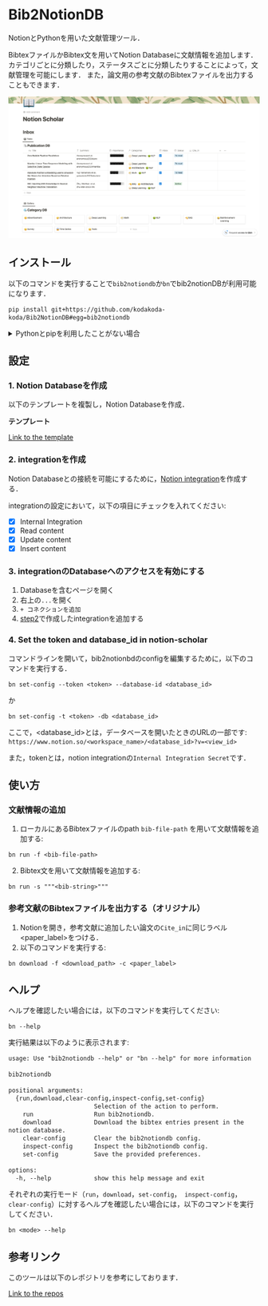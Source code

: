 # Bib2NotionDB

NotionとPythonを用いた文献管理ツール．

BibtexファイルかBibtex文を用いてNotion Databaseに文献情報を追加します．
カテゴリごとに分類したり，ステータスごとに分類したりすることによって，文献管理を可能にします．
また，論文用の参考文献のBibtexファイルを出力することもできます．

![publication-database](ressources/notion.png)

## インストール
以下のコマンドを実行することで`bib2notiondb`か`bn`でbib2notionDBが利用可能になります．

```
pip install git+https://github.com/kodakoda-koda/Bib2NotionDB#egg=bib2notiondb
```

<details><summary>Pythonとpipを利用したことがない場合</summary>

1. Python 3.7以上をインストール．
2. [pip](https://pip.pypa.io/en/stable/installation/)をインストール．
3. 上のコマンドを実行してbib2notionDBをインストール．

</details>

## 設定

### 1. Notion Databaseを作成

以下のテンプレートを複製し，Notion Databaseを作成．

**テンプレート**

[Link to the template](https://hungry-tungsten-787.notion.site/Notion-Scholar-Template-ecfec86a175240fda7b90ce54ca2db2e?pvs=4)

### 2. integrationを作成
Notion Databaseとの接続を可能にするために，[Notion integration](https://www.notion.so/my-integrations)を作成する．

integrationの設定において，以下の項目にチェックを入れてください:
- [x] Internal Integration
- [x] Read content
- [x] Update content
- [x] Insert content

### 3. integrationのDatabaseへのアクセスを有効にする

1. Databaseを含むページを開く
2. 右上の`...`を開く
3. `+ コネクションを追加`
4. [step2](#2-integrationを作成)で作成したintegrationを追加する

### 4. Set the token and database_id in notion-scholar
コマンドラインを開いて，bib2notionbdのconfigを編集するために，以下のコマンドを実行する．
```
bn set-config --token <token> --database-id <database_id>
```
か
```
bn set-config -t <token> -db <database_id>
```
ここで，<database_id>とは，データベースを開いたときのURLの一部です:
`https://www.notion.so/<workspace_name>/<database_id>?v=<view_id>`

また，tokenとは，notion integrationの`Internal Integration Secret`です．

## 使い方

### 文献情報の追加

1. ローカルにあるBibtexファイルのpath `bib-file-path` を用いて文献情報を追加する:
```
bn run -f <bib-file-path>
```
2. Bibtex文を用いて文献情報を追加する:

```
bn run -s """<bib-string>"""
```

### 参考文献のBibtexファイルを出力する（オリジナル）
1. Notionを開き，参考文献に追加したい論文の`Cite_in`に同じラベル<paper_label>をつける．
2. 以下のコマンドを実行する:
```
bn download -f <download_path> -c <paper_label>
```


## ヘルプ

ヘルプを確認したい場合には，以下のコマンドを実行してください:
```
bn --help
```
実行結果は以下のように表示されます:
```
usage: Use "bib2notiondb --help" or "bn --help" for more information

bib2notiondb

positional arguments:
  {run,download,clear-config,inspect-config,set-config}
                        Selection of the action to perform.
    run                 Run bib2notiondb.
    download            Download the bibtex entries present in the notion database.
    clear-config        Clear the bib2notiondb config.
    inspect-config      Inspect the bib2notiondb config.
    set-config          Save the provided preferences.

options:
  -h, --help            show this help message and exit
```

それぞれの実行モード（`run`，`download`，`set-config`，` inspect-config`，`clear-config`）に対するヘルプを確認したい場合には，以下のコマンドを実行してください．
```
bn <mode> --help
```

## 参考リンク
このツールは以下のレポジトリを参考にしております．

[Link to the repos](https://github.com/thomashirtz/notion-scholar)
